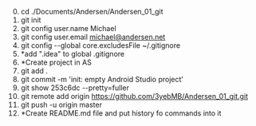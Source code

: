 0. cd ./Documents/Andersen/Andersen_01_git
1. git init
2. git config user.name Michael
3. git config user.email michael@andersen.net
4. git config --global core.excludesFile ~/.gitignore
5. *add ".idea" to global .gitignore
4. *Create project in AS
5. git add .
6. git commit -m 'init: empty Android Studio project'
10. git show 253c6dc --pretty=fuller
11. git remote add origin https://github.com/3yebMB/Andersen_01_git.git
12. git push -u origin master
13. *Create README.md file and put history fo commands into it